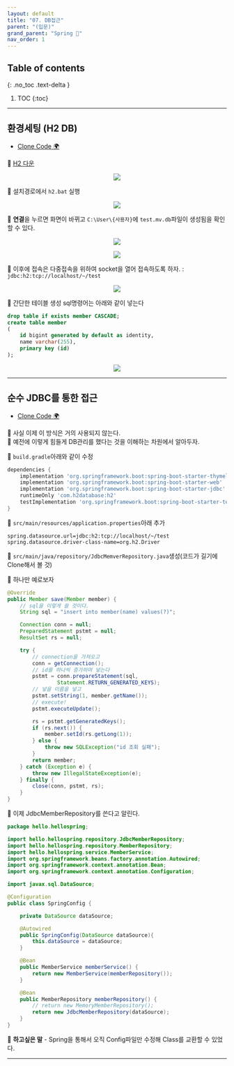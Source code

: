 ```yaml
---
layout: default
title: "07. DB접근"
parent: "(입문)"
grand_parent: "Spring 🐍"
nav_order: 1
---
```


## Table of contents
{: .no_toc .text-delta }

1. TOC
{:toc}

---


## 환경세팅 (H2 DB)

* [Clone Code 🌍](https://github.com/EasyCoding-7/spring-entry/tree/7-1)

🚗 [H2 다운](https://www.h2database.com/html/main.html)

<p align="center">
  <img src="https://taehyungs-programming-blog.github.io/blog/assets/images/spring/entry/entry-7-1.png"/>
</p>

🚗 설치경로에서 `h2.bat` 실행

<p align="center">
  <img src="https://taehyungs-programming-blog.github.io/blog/assets/images/spring/entry/entry-7-2.png"/>
</p>

🚗 **연결**을 누르면 화면이 바뀌고 `C:\User\{사용자}`에 `test.mv.db`파일이 생성됨을 확인할 수 있다.

<p align="center">
  <img src="https://taehyungs-programming-blog.github.io/blog/assets/images/spring/entry/entry-7-3.png"/>
</p>

<p align="center">
  <img src="https://taehyungs-programming-blog.github.io/blog/assets/images/spring/entry/entry-7-4.png"/>
</p>

🚗 이후에 접속은 다중접속을 위하여 socket을 열어 접속하도록 하자. : `jdbc:h2:tcp://localhost/~/test`

<p align="center">
  <img src="https://taehyungs-programming-blog.github.io/blog/assets/images/spring/entry/entry-7-5.png"/>
</p>

🚗 간단한 테이블 생성 sql명령어는 아래와 같이 넣는다

```sql
drop table if exists member CASCADE;
create table member
(
    id bigint generated by default as identity,
    name varchar(255),
    primary key (id)
);
```

<p align="center">
  <img src="https://taehyungs-programming-blog.github.io/blog/assets/images/spring/entry/entry-7-6.png"/>
</p>

---

## 순수 JDBC를 통한 접근

* [Clone Code 🌍](https://github.com/EasyCoding-7/spring-entry/tree/7-2)

🚕 사실 이제 이 방식은 거의 사용되지 않는다.<br>
🚕 예전에 이렇게 힘들게 DB관리를 했다는 것을 이해하는 차원에서 알아두자.

🚕 `build.gradle`아래와 같이 수정

```gradle
dependencies {
	implementation 'org.springframework.boot:spring-boot-starter-thymeleaf'
	implementation 'org.springframework.boot:spring-boot-starter-web'
	implementation 'org.springframework.boot:spring-boot-starter-jdbc'
	runtimeOnly 'com.h2database:h2'
	testImplementation 'org.springframework.boot:spring-boot-starter-test'
}
```

🚕 `src/main/resources/application.properties`아래 추가

```
spring.datasource.url=jdbc:h2:tcp://localhost/~/test
spring.datasource.driver-class-name=org.h2.Driver
```

🚕 `src/main/java/repository/JdbcMemverRepository.java`생성(코드가 길기에 Clone해서 볼 것)

🚕 하나만 예로보자

```java
@Override
public Member save(Member member) {
    // sql을 이렇게 쓸 것이다.
    String sql = "insert into member(name) values(?)";

    Connection conn = null;
    PreparedStatement pstmt = null;
    ResultSet rs = null;

    try {
        // connection을 가져오고
        conn = getConnection();
        // id를 하나씩 증가하며 넣는다
        pstmt = conn.prepareStatement(sql,
                Statement.RETURN_GENERATED_KEYS);
        // 넣을 이름을 넣고
        pstmt.setString(1, member.getName());
        // execute!
        pstmt.executeUpdate();

        rs = pstmt.getGeneratedKeys();
        if (rs.next()) {
            member.setId(rs.getLong(1));
        } else {
            throw new SQLException("id 조회 실패");
        }
        return member;
    } catch (Exception e) {
        throw new IllegalStateException(e);
    } finally {
        close(conn, pstmt, rs);
    }
}
```

🚕 이제 JdbcMemberRepository를 쓴다고 알린다.

```java
package hello.hellospring;

import hello.hellospring.repository.JdbcMemberRepository;
import hello.hellospring.repository.MemberRepository;
import hello.hellospring.service.MemberService;
import org.springframework.beans.factory.annotation.Autowired;
import org.springframework.context.annotation.Bean;
import org.springframework.context.annotation.Configuration;

import javax.sql.DataSource;

@Configuration
public class SpringConfig {

    private DataSource dataSource;

    @Autowired
    public SpringConfig(DataSource dataSource){
        this.dataSource = dataSource;
    }

    @Bean
    public MemberService memberService() {
        return new MemberService(memberRepository());
    }

    @Bean
    public MemberRepository memberRepository() {
        // return new MemoryMemberRepository();
        return new JdbcMemberRepository(dataSource);
    }
}
```

🚕 **하고싶은 말** - Spring을 통해서 오직 Config파일만 수정해 Class를 교환할 수 있었다.

---

